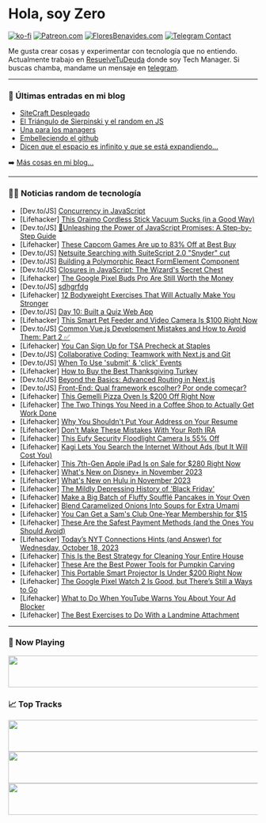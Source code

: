 # Hola, soy Zero

[![ko-fi](https://ko-fi.com/img/githubbutton_sm.svg)](https://ko-fi.com/J3J4N0LUK)
[![Patreon.com](https://img.shields.io/endpoint.svg?url=https%3A%2F%2Fshieldsio-patreon.vercel.app%2Fapi%3Fusername%3Dzerodragon%26type%3Dpatrons&style=for-the-badge)](https://patreon.com/zerodragon)
[![FloresBenavides.com](https://img.shields.io/website?down_message=oops&label=MiBlog&style=for-the-badge&up_message=online&url=https%3A%2F%2Ffloresbenavides.com)](https://floresbenavides.com)
[![Telegram Contact](https://img.shields.io/badge/escr%C3%ADbeme-ZeroDragon-%2326A5E4?style=for-the-badge&logo=telegram)](https://t.me/zerodragon)

Me gusta crear cosas y experimentar con tecnología que no entiendo.
Actualmente trabajo en [ResuelveTuDeuda](http://github.com/resuelve) donde soy Tech Manager.
Si buscas chamba, mandame un mensaje en [telegram](https://t.me/zerodragon).

---

### 📕 Últimas entradas en mi blog
<!-- BLOG-POST-LIST:START -->
- [SiteCraft Desplegado](https://floresbenavides.com/sitecraft-desplegado/)
- [El Triángulo de Sierpinski y el random en JS](https://floresbenavides.com/el-triangulo-de-sierpinski-y-el-random-en-js/)
- [Una para los managers](https://floresbenavides.com/una-para-los-managers/)
- [Embelleciendo el github](https://floresbenavides.com/embelleciendo-el-github/)
- [Dicen que el espacio es infinito y que se está expandiendo…](https://floresbenavides.com/dicen-que-el-espacio-es-infinito-y-que-se-esta-expandiendo/)
<!-- BLOG-POST-LIST:END -->

➡️ [Más cosas en mi blog...](https://floresbenavides.com)

---

### 👨‍💻 Noticias random de tecnología
<!-- TECH-POSTS:START -->
- [Dev.to/JS] [Concurrency in JavaScript](https://dev.to/honeybadger/concurrency-in-javascript-35jl)
- [Lifehacker] [This Oraimo Cordless Stick Vacuum Sucks &lpar;in a Good Way&rpar;](https://lifehacker.com/oraimo-osv-225a-cordless-stick-vacuum-review-1850895582)
- [Dev.to/JS] [🚀Unleashing the Power of JavaScript Promises: A Step-by-Step Guide](https://dev.to/darshangaikwad/unleashing-the-power-of-javascript-promises-a-step-by-step-guide-2ci)
- [Lifehacker] [These Capcom Games Are up to 83% Off at Best Buy](https://lifehacker.com/these-capcom-games-are-up-to-83-off-at-best-buy-1850938716)
- [Dev.to/JS] [Netsuite Searching with SuiteScript 2.0 &quot;Snyder&quot; cut](https://dev.to/smith288/netsuite-searching-with-suitescript-20-snyder-cut-531m)
- [Dev.to/JS] [Building a Polymorphic React FormElement Component](https://dev.to/serifcolakel/building-a-polymorphic-react-formelement-component-48a9)
- [Dev.to/JS] [Closures in JavaScript: The Wizard&#39;s Secret Chest](https://dev.to/init_chandan/closures-in-javascript-the-wizards-secret-chest-501j)
- [Lifehacker] [The Google Pixel Buds Pro Are Still Worth the Money](https://lifehacker.com/google-pixel-buds-pro-review-1850938576)
- [Dev.to/JS] [sdhgrfdg](https://dev.to/jonigun/sdhgrfdg-fin)
- [Lifehacker] [12 Bodyweight Exercises That Will Actually Make You Stronger](https://lifehacker.com/best-bodyweight-exercises-for-strength-1847903062)
- [Dev.to/JS] [Day 10: Built a Quiz Web App](https://dev.to/duke09/day-10-built-a-quiz-web-app-4jgo)
- [Lifehacker] [This Smart Pet Feeder and Video Camera Is $100 Right Now](https://lifehacker.com/this-smart-pet-feeder-and-video-camera-is-100-right-no-1850931294)
- [Dev.to/JS] [Common Vue.js Development Mistakes and How to Avoid Them: Part 2 ✅](https://dev.to/obiwanpelosi/common-vuejs-development-mistakes-and-how-to-avoid-them-part-2-4hco)
- [Lifehacker] [You Can Sign Up for TSA Precheck at Staples](https://lifehacker.com/where-to-sign-up-for-tsa-precheck-1850937513)
- [Dev.to/JS] [Collaborative Coding: Teamwork with Next.js and Git](https://dev.to/rowsanali/collaborative-coding-teamwork-with-nextjs-and-git-5e6m)
- [Dev.to/JS] [When To Use &#39;submit&#39; &amp; &#39;click&#39; Events](https://dev.to/tmarku4/when-to-use-submit-click-events-1fpj)
- [Lifehacker] [How to Buy the Best Thanksgiving Turkey](https://lifehacker.com/how-to-buy-the-best-thanksgivign-turkey-1849728686)
- [Dev.to/JS] [Beyond the Basics: Advanced Routing in Next.js](https://dev.to/rowsanali/beyond-the-basics-advanced-routing-in-nextjs-1gml)
- [Dev.to/JS] [Front-End: Qual framework escolher? Por onde começar?](https://dev.to/raynneandrade/front-end-qual-framework-escolher-por-onde-comecar-1e2p)
- [Lifehacker] [This Gemelli Pizza Oven Is $200 Off Right Now](https://lifehacker.com/this-gemelli-pizza-oven-is-200-off-right-now-1850931455)
- [Lifehacker] [The Two Things You Need in a Coffee Shop to Actually Get Work Done](https://lifehacker.com/the-two-things-you-need-in-a-coffee-shop-to-actually-ge-1850937465)
- [Lifehacker] [Why You Shouldn&#39;t Put Your Address on Your Resume](https://lifehacker.com/stop-putting-your-address-on-your-resume-1849899579)
- [Lifehacker] [Don&#39;t Make These Mistakes With Your Roth IRA](https://lifehacker.com/common-roth-ira-mistakes-1850935007)
- [Lifehacker] [This Eufy Security Floodlight Camera Is 55% Off](https://lifehacker.com/this-eufy-security-floodlight-camera-is-55-off-1850937543)
- [Lifehacker] [Kagi Lets You Search the Internet Without Ads &lpar;but It Will Cost You&rpar;](https://lifehacker.com/kagi-paid-search-engine-review-1850936944)
- [Lifehacker] [This 7th-Gen Apple iPad Is on Sale for $280 Right Now](https://lifehacker.com/this-7th-gen-apple-ipad-is-on-sale-for-280-right-now-1850931256)
- [Lifehacker] [What&#39;s New on Disney+ in November 2023](https://lifehacker.com/new-on-disney-plus-in-november-2023-1850935611)
- [Lifehacker] [What&#39;s New on Hulu in November 2023](https://lifehacker.com/new-on-hulu-november-2023-1850935764)
- [Lifehacker] [The Mildly Depressing History of &#39;Black Friday&#39;](https://lifehacker.com/the-mildly-depressing-history-of-black-friday-1850935779)
- [Lifehacker] [Make a Big Batch of Fluffy Soufflé Pancakes in Your Oven](https://lifehacker.com/make-a-big-batch-of-fluffy-souffle-pancakes-in-your-ove-1850935544)
- [Lifehacker] [Blend Caramelized Onions Into Soups for Extra Umami](https://lifehacker.com/blend-caramelized-onions-into-soups-for-extra-umami-1850935632)
- [Lifehacker] [You Can Get a Sam&#39;s Club One-Year Membership for $15](https://lifehacker.com/you-can-get-a-sams-club-one-year-membership-for-15-1850935326)
- [Lifehacker] [These Are the Safest Payment Methods &lpar;and the Ones You Should Avoid&rpar;](https://lifehacker.com/safest-payment-methods-1850934063)
- [Lifehacker] [Today’s NYT Connections Hints &lpar;and Answer&rpar; for Wednesday, October 18, 2023](https://lifehacker.com/nyt-connections-answer-today-october-18-2023-1850933341)
- [Lifehacker] [This Is the Best Strategy for Cleaning Your Entire House](https://lifehacker.com/this-is-the-best-strategy-for-cleaning-your-entire-hous-1850933885)
- [Lifehacker] [These Are the Best Power Tools for Pumpkin Carving](https://lifehacker.com/these-are-the-best-power-tools-for-pumpkin-carving-1850932479)
- [Lifehacker] [This Portable Smart Projector Is Under $200 Right Now](https://lifehacker.com/this-portable-smart-projector-is-under-200-right-now-1850919262)
- [Lifehacker] [The Google Pixel Watch 2 Is Good, but There’s Still a Ways to Go](https://lifehacker.com/google-pixel-watch-2-review-1850934602)
- [Lifehacker] [What to Do When YouTube Warns You About Your Ad Blocker](https://lifehacker.com/youtube-ad-blocker-popup-1850934372)
- [Lifehacker] [The Best Exercises to Do With a Landmine Attachment](https://lifehacker.com/9-of-the-best-exercises-to-do-with-the-landmine-attachm-1849442119)<!-- TECH-POSTS:END -->

---

### 🎵 Now Playing
<a href="https://spotify-now-playing-dun.vercel.app/now-playing?open"><img src="https://spotify-now-playing-dun.vercel.app/now-playing" width="540" height="64"></a>

### 📈 Top Tracks
<a href="https://spotify-now-playing-dun.vercel.app/top-tracks?i=1&open"><img src="https://spotify-now-playing-dun.vercel.app/top-tracks?i=1" width="540" height="64"></a>
<a href="https://spotify-now-playing-dun.vercel.app/top-tracks?i=2&open"><img src="https://spotify-now-playing-dun.vercel.app/top-tracks?i=2" width="540" height="64"></a>
<a href="https://spotify-now-playing-dun.vercel.app/top-tracks?i=3&open"><img src="https://spotify-now-playing-dun.vercel.app/top-tracks?i=3" width="540" height="64"></a>
